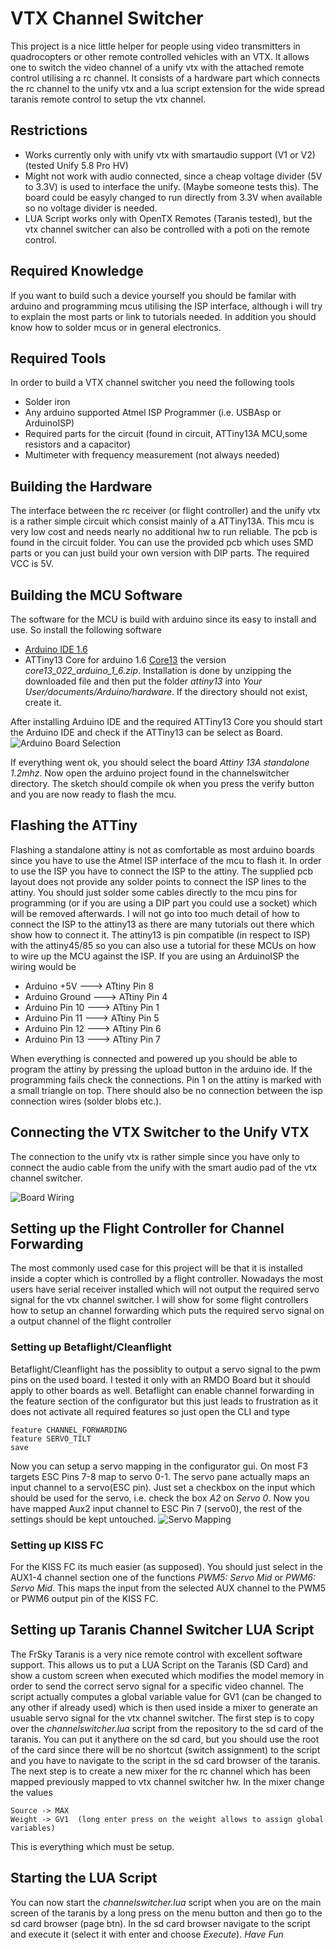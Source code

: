 # VTX Channel Switcher

This project is a nice little helper for people using video transmitters in quadrocopters or other remote controlled vehicles with an VTX. It allows one to switch the video channel of a unify vtx with the attached remote control utilising a rc channel. It consists of a hardware part which connects the rc channel to the unify vtx and a lua script extension for the wide spread taranis remote control to setup the vtx channel.

## Restrictions

* Works currently only with unify vtx with smartaudio support (V1 or V2) (tested Unify 5.8 Pro HV)
* Might not work with audio connected, since a cheap voltage divider (5V to 3.3V) is used to interface the unify. (Maybe someone tests this). The board could be easyly changed to run directly from 3.3V when available so no voltage divider is needed.
* LUA Script works only with OpenTX Remotes (Taranis tested), but the vtx channel switcher can also be controlled with a poti on the remote control.

## Required Knowledge

If you want to build such a device yourself you should be familar with arduino and programming mcus utilising the ISP interface, although i will try to explain the most parts or link to tutorials needed. In addition you should know how to solder mcus or in general electronics.

## Required Tools

In order to build a VTX channel switcher you need the following tools

* Solder iron
* Any arduino supported Atmel ISP Programmer (i.e. USBAsp or ArduinoISP)
* Required parts for the circuit (found in circuit, ATTiny13A MCU,some resistors and a capacitor)
* Multimeter with frequency measurement (not always needed)

## Building the Hardware

The interface between the rc receiver (or flight controller) and the unify vtx is a rather simple circuit which consist mainly of a ATTiny13A. This mcu is very low cost and needs nearly no additional hw to run reliable. The pcb is found in the circuit folder. You can use the provided pcb which uses SMD parts or you can just build your own version with DIP parts. The required VCC is 5V.

## Building the MCU Software 

The software for the MCU is build with arduino since its easy to install and use. So install the following software

* [Arduino IDE 1.6](https://www.arduino.cc/)
* ATTiny13 Core for arduino 1.6 [Core13](https://sourceforge.net/projects/ard-core13/?source=navbar)  the version *core13_022_arduino_1_6.zip*. Installation is done by unzipping the downloaded file and then put the folder *attiny13* into *Your User/documents/Arduino/hardware*. If the directory should not exist, create it.

After installing Arduino IDE and the required ATTiny13 Core you should start the Arduino IDE and check if the ATTiny13 can be select as Board. ![Arduino Board Selection](/images/arduino_attiny13a_board.png)

If everything went ok, you should select the board *Attiny 13A standalone 1.2mhz*. Now open the arduino project found in the channelswitcher directory. The sketch should compile ok when you press the verify button and you are now ready to flash the mcu.

## Flashing the ATTiny

Flashing a standalone attiny is not as comfortable as most arduino boards since you have to use the Atmel ISP interface of the mcu to flash it. In order to use the ISP you have to connect the ISP to the attiny. The supplied pcb layout does not provide any solder points to connect the ISP lines to the attiny. You should just solder some cables directly to the mcu pins for programming (or if you are using a DIP part you could use a socket) which will be removed afterwards. I will not go into too much detail of how to connect the ISP to the attiny13 as there are many tutorials out there which show how to connect it. The attiny13 is pin compatible (in respect to ISP) with the attiny45/85 so you can also use a tutorial for these MCUs on how to wire up the MCU against the ISP. If you are using an ArduinoISP the wiring would be 

* Arduino +5V      --->  ATtiny Pin 8
* Arduino Ground --->  ATtiny Pin 4
* Arduino Pin 10   --->  ATtiny Pin 1
* Arduino Pin 11    --->  ATtiny Pin 5
* Arduino Pin 12    --->  ATtiny Pin 6
* Arduino Pin 13    --->  ATtiny Pin 7

When everything is connected and powered up you should be able to program the attiny by pressing the upload button in the arduino ide. If the programming fails check the connections. Pin 1 on the attiny is marked with a small triangle on top. There should also be no connection between the isp connection wires (solder blobs etc.).

## Connecting the VTX Switcher to the Unify VTX

The connection to the unify vtx is rather simple since you have only to connect the audio cable from the unify with the smart audio pad of the vtx channel switcher.

![Board Wiring](/images/board_wiring.jpg)

## Setting up the Flight Controller for Channel Forwarding

The most commonly used case for this project will be that it is installed inside a copter which is controlled by a flight controller. Nowadays the most users have serial receiver installed which will not output the required servo signal for the vtx channel switcher. I will show for some flight controllers how to setup an channel forwarding which puts the required servo signal on a output channel of the flight controller

### Setting up Betaflight/Cleanflight

Betaflight/Cleanflight has the possiblity to output a servo signal to the pwm pins on the used board. I tested it only with an RMDO Board but it should apply to other boards as well. Betaflight can enable channel forwarding in the feature section of the configurator but this just leads to frustration as it does not activate all required features so just open the CLI and type

    feature CHANNEL_FORWARDING 
    feature SERVO_TILT
    save

Now you can setup a servo mapping in the configurator gui. On most F3 targets ESC Pins 7-8 map to servo 0-1. The servo pane actually maps an input channel to a servo(ESC pin). Just set a checkbox on the input which should be used for the servo, i.e. check the box *A2* on *Servo 0*. Now you have mapped Aux2 input channel to ESC Pin 7 (servo0), the rest of the settings should be kept untouched.
![Servo Mapping](/images/servo_mapping.png)

### Setting up KISS FC

For the KISS FC its much easier (as supposed). You should just select in the AUX1-4 channel section one of the functions *PWM5: Servo Mid* or *PWM6: Servo Mid*. This maps the input from the selected AUX channel to the PWM5 or PWM6 output pin of the KISS FC.

## Setting up Taranis Channel Switcher LUA Script

The FrSky Taranis is a very nice remote control with excellent software support. This allows us to put a LUA Script on the Taranis (SD Card) and show a custom screen when executed which modifies the model memory in order to send the correct servo signal for a specific video channel. 
The script actually computes a global variable value for GV1 (can be changed to any other if already used) which is then used inside a mixer to generate an usuable servo signal for the vtx channel switcher. 
The first step is to copy over the *channelswitcher.lua* script from the repository to the sd card of the taranis. You can put it anythere on the sd card, but you should use the root of the card since there will be no shortcut (switch assignment) to the script and you have to navigate to the script in the sd card browser of the taranis. 
The next step is to create a new mixer for the rc channel which has been mapped previously mapped to vtx channel switcher hw. In the mixer change the values

    Source -> MAX
    Weight -> GV1  (long enter press on the weight allows to assign global variables)
    
This is everything which must be setup.

## Starting the LUA Script

You can now start the *channelswitcher.lua* script when you are on the main screen of the taranis by a long press on the menu button and then go to the sd card browser (page btn). In the sd card browser navigate to the script and execute it (select it with enter and choose *Execute*). _Have Fun_


